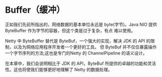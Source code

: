 Buffer（缓冲）
=====

正如我们先前所指出的，网络数据的基本单位永远是 byte(字节)。Java NIO 提供 ByteBuffer 作为字节的容器，但这个类是过于复杂，有点
难以使用。

Netty 中 ByteBuffer 替代是 ByteBuf，一个强大的实现，解决
JDK 的 API 的限制，以及为网络应用程序开发者一个更好的工具。
但 ByteBuf 并不仅仅暴露操作一个字节序列的方法;这也是专门的Netty 的 ChannelPipeline 的语义设计。

在本章中，我们会说明相比于 JDK 的 API，ByteBuf 所提供的卓越的功能和灵活性。这也将使我们能够更好地理解了 Netty 的数据处理。